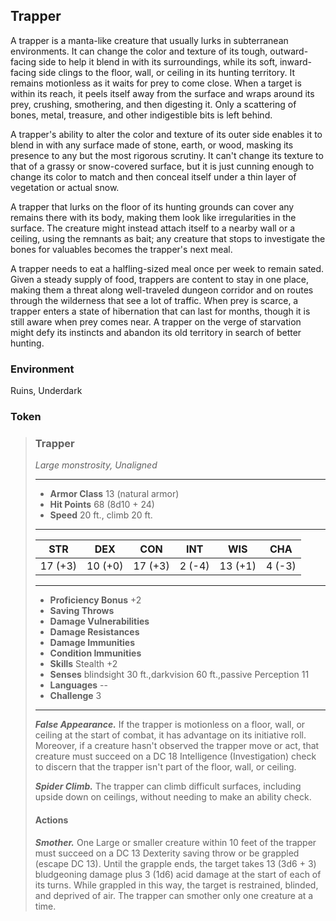 ## Trapper
A trapper is a manta-like creature that usually lurks in subterranean environments. It can change the color and texture of its tough, outward-facing side to help it blend in with its surroundings, while its soft, inward-facing side clings to the floor, wall, or ceiling in its hunting territory. It remains motionless as it waits for prey to come close. When a target is within its reach, it peels itself away from the surface and wraps around its prey, crushing, smothering, and then digesting it. Only a scattering of bones, metal, treasure, and other indigestible bits is left behind.

A trapper's ability to alter the color and texture of its outer side enables it to blend in with any surface made of stone, earth, or wood, masking its presence to any but the most rigorous scrutiny. It can't change its texture to that of a grassy or snow-covered surface, but it is just cunning enough to change its color to match and then conceal itself under a thin layer of vegetation or actual snow.

A trapper that lurks on the floor of its hunting grounds can cover any remains there with its body, making them look like irregularities in the surface. The creature might instead attach itself to a nearby wall or a ceiling, using the remnants as bait; any creature that stops to investigate the bones for valuables becomes the trapper's next meal.

A trapper needs to eat a halfling-sized meal once per week to remain sated. Given a steady supply of food, trappers are content to stay in one place, making them a threat along well-traveled dungeon corridor and on routes through the wilderness that see a lot of traffic. When prey is scarce, a trapper enters a state of hibernation that can last for months, though it is still aware when prey comes near. A trapper on the verge of starvation might defy its instincts and abandon its old territory in search of better hunting.

### Environment
Ruins, Underdark

### Token


>### Trapper
>*Large monstrosity, Unaligned*
>___
>- **Armor Class** 13 (natural armor)
>- **Hit Points** 68 (8d10 + 24)
>- **Speed** 20 ft., climb 20 ft.
>___
>|**STR**|**DEX**|**CON**|**INT**|**WIS**|**CHA**|
>|:---:|:---:|:---:|:---:|:---:|:---:|
>|17 (+3)|10 (+0)|17 (+3)|2 (-4)|13 (+1)|4 (-3)|
>
>___
>- **Proficiency Bonus** +2
>- **Saving Throws** 
>- **Damage Vulnerabilities** 
>- **Damage Resistances** 
>- **Damage Immunities** 
>- **Condition Immunities** 
>- **Skills** Stealth +2
>- **Senses** blindsight 30 ft.,darkvision 60 ft.,passive Perception 11
>- **Languages** --
>- **Challenge** 3
>___
>***False Appearance.*** If the trapper is motionless on a floor, wall, or ceiling at the start of combat, it has advantage on its initiative roll. Moreover, if a creature hasn't observed the trapper move or act, that creature must succeed on a DC 18 Intelligence (Investigation) check to discern that the trapper isn't part of the floor, wall, or ceiling.
>
>***Spider Climb.*** The trapper can climb difficult surfaces, including upside down on ceilings, without needing to make an ability check.
>
>#### Actions
>***Smother.*** One Large or smaller creature within 10 feet of the trapper must succeed on a DC 13 Dexterity saving throw or be grappled (escape DC 13). Until the grapple ends, the target takes 13 (3d6 + 3) bludgeoning damage plus 3 (1d6) acid damage at the start of each of its turns. While grappled in this way, the target is restrained, blinded, and deprived of air. The trapper can smother only one creature at a time.
>
